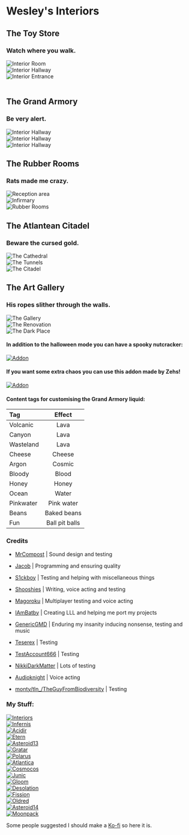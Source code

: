 # Wesley's Interiors

<h2>The Toy Store</h2>
<h3>Watch where you walk.</h3>

![Interior Room](https://i.ibb.co/5F6sZk1/Toystore-Img2.png) <br>
![Interior Hallway](https://i.ibb.co/WkBLzZ3/Toystore-Img3.png) <br>
![Interior Entrance](https://i.ibb.co/TBmM1Ym/Toystore-Img1.png) <br> <br>

<h2>The Grand Armory</h2>
<h3>Be very alert.</h3>

![Interior Hallway](https://i.ibb.co/Ksp8r1J/Grand-Armory-Img1.png) <br>
![Interior Hallway](https://i.ibb.co/9w0jp71/Grand-Armory-Img2.png) <br>
![Interior Hallway](https://i.ibb.co/VmNCwYt/Grand-Armory-Img3.png) <br>

<h2>The Rubber Rooms</h2>
<h3>Rats made me crazy.</h3>

![Reception area](https://i.ibb.co/F36tWsf/Rubber-Rooms-Img1.png) <br>
![Infirmary](https://i.ibb.co/0JKMF2t/Rubber-Rooms-Img2.png) <br>
![Rubber Rooms](https://i.ibb.co/729Rdx2/Rubber-Rooms-Img3.png) <br>

<h2>The Atlantean Citadel</h2>
<h3>Beware the cursed gold.</h3>

![The Cathedral](https://i.ibb.co/cT6P1vx/Atlantean-Citadel-Img1.png) <br>
![The Tunnels](https://i.ibb.co/ZXF4fpR/Atlantean-Citadel-Img2.png) <br>
![The Citadel](https://i.ibb.co/tPXLhnS/Atlantean-Citadel-Img3.png) <br>

<h2>The Art Gallery</h2>
<h3>His ropes slither through the walls.</h3>

![The Gallery](https://i.ibb.co/FDjVBbZ/Art-Gallery-Img1.png) <br>
![The Renovation](https://i.ibb.co/WBZ2BpB/Art-Gallery-Img2.png) <br>
![The Dark Place](https://i.ibb.co/MgTV70J/Art-Gallery-Img3.png) <br>

<h4>In addition to the halloween mode you can have a spooky nutcracker:</h4>

[![Addon](https://i.ibb.co/ZNQsnCQ/icon.png)](https://thunderstore.io/c/lethal-company/p/Magic_Wesley/Wesleys_Skins/)

<h4>If you want some extra chaos you can use this addon made by Zehs!</h4>

[![Addon](https://i.ibb.co/vwx6sNc/Addonicon.png)](https://thunderstore.io/c/lethal-company/p/Zehs/WesleysInteriorsAddon/)

<h4>Content tags for customising the Grand Armory liquid:</h4>

| Tag | Effect |
| :--- | :----: |
| Volcanic | Lava |
| Canyon | Lava |
| Wasteland | Lava |
| Cheese  | Cheese |
| Argon  | Cosmic |
| Bloody | Blood |
| Honey | Honey |
| Ocean | Water |
| Pinkwater | Pink water |
| Beans | Baked beans |
| Fun | Ball pit balls |

<h3> Credits </h3>

- [MrCompost](https://www.youtube.com/@AngryPixelMinecraft) | Sound design and testing

- [Jacob](https://thunderstore.io/c/lethal-company/p/JacobG5/) | Programming and ensuring quality

- [S1ckboy](https://thunderstore.io/c/lethal-company/p/s1ckboy/) | Testing and helping with miscellaneous things

- [Shooshies](https://www.twitch.tv/shooshies) | Writing, voice acting and testing

- [Magoroku](https://www.twitch.tv/magoroku) | Multiplayer testing and voice acting

- [IAmBatby](https://thunderstore.io/c/lethal-company/p/IAmBatby/) | Creating LLL and helping me port my projects

- [GenericGMD](https://thunderstore.io/c/lethal-company/p/Generic_GMD/) | Enduring my insanity inducing nonsense, testing and music

- [Teserex](https://x.com/teserex?s=21&t=cM7NDEzx1rSbSjUMZVpyGQ) | Testing

- [TestAccount666](https://thunderstore.io/c/lethal-company/p/TestAccount666/) | Testing

- [NikkiDarkMatter](https://thunderstore.io/c/lethal-company/p/Nikki/) | Lots of testing

- [Audioknight](https://thunderstore.io/c/lethal-company/p/AudioKnight/) | Voice acting

- [monty/tln_/TheGuyFromBiodiversity](https://thunderstore.io/c/lethal-company/p/super_fucking_cool_and_badass_team/Biodiversity/) | Testing <br>

<h3> My Stuff: </h3>

[![Interiors](https://i.ibb.co/fCn1H2P/icon.png)](https://thunderstore.io/c/lethal-company/p/Magic_Wesley/WesleysInteriors/) <br>
[![Infernis](https://i.ibb.co/XzkvnCk/icon.png)](https://thunderstore.io/c/lethal-company/p/Magic_Wesley/Infernis/) <br>
[![Acidir](https://i.ibb.co/6w9qrhk/icon.png)](https://thunderstore.io/c/lethal-company/p/Magic_Wesley/Acidir/) <br>
[![Etern](https://i.ibb.co/2PbyQ6t/icon.png)](https://thunderstore.io/c/lethal-company/p/Magic_Wesley/Etern/) <br>
[![Asteroid13](https://i.ibb.co/7XxHLLJ/icon.png)](https://thunderstore.io/c/lethal-company/p/Magic_Wesley/Asteroid13/) <br>
[![Gratar](https://i.ibb.co/r7GMgn2/icon.png)](https://thunderstore.io/c/lethal-company/p/Magic_Wesley/Gratar/) <br>
[![Polarus](https://i.ibb.co/51GtR6s/icon.png)](https://thunderstore.io/c/lethal-company/p/Magic_Wesley/Polarus/) <br>
[![Atlantica](https://i.ibb.co/Jqxwr6J/icon.png)](https://thunderstore.io/c/lethal-company/p/Magic_Wesley/Atlantica/) <br>
[![Cosmocos](https://i.ibb.co/8xjYKnK/icon.png)](https://thunderstore.io/c/lethal-company/p/Magic_Wesley/Cosmocos/) <br>
[![Junic](https://i.ibb.co/DgdLSn5/icon.png)](https://thunderstore.io/c/lethal-company/p/Magic_Wesley/Junic/) <br>
[![Gloom](https://i.ibb.co/sFrMfBt/icon.png)](https://thunderstore.io/c/lethal-company/p/Magic_Wesley/Gloom/) <br>
[![Desolation](https://i.ibb.co/hgrYgfq/icon.png)](https://thunderstore.io/c/lethal-company/p/Magic_Wesley/Desolation/) <br>
[![Fission](https://i.ibb.co/yPwzbLj/icon.png)](https://thunderstore.io/c/lethal-company/p/Magic_Wesley/Fission/) <br>
[![Oldred](https://i.ibb.co/4jKVXwj/icon.png)](https://thunderstore.io/c/lethal-company/p/Magic_Wesley/Oldred/) <br>
[![Asteroid14](https://i.ibb.co/Ms2kjgJ/icon.png)](https://thunderstore.io/c/lethal-company/p/Magic_Wesley/Asteroid14/) <br>
[![Moonpack](https://i.ibb.co/2kY58xY/icon.png)](https://thunderstore.io/c/lethal-company/p/Magic_Wesley/Wesleys_Moons/) <br>

Some people suggested I should make a [Ko-fi](https://ko-fi.com/magicwesley) so here it is.